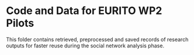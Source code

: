 # Code and Data for EURITO WP2 Pilots
This folder contains retrieved, preprocessed and saved records of research outputs for faster reuse during the social network analysis phase.

